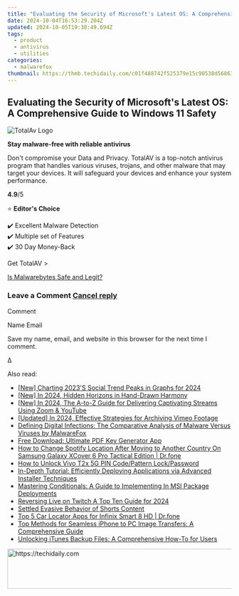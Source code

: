 ```yaml
---
title: "Evaluating the Security of Microsoft's Latest OS: A Comprehensive Guide to Windows 11 Safety"
date: 2024-10-04T16:53:29.204Z
updated: 2024-10-05T19:38:49.694Z
tags:
  - product
  - antivirus
  - utilities
categories:
  - malwarefox
thumbnail: https://thmb.techidaily.com/c01f488742f525379e15c90538d56863d279883606cc35ff29b3863a4d78b16e.jpg
---
```


## Evaluating the Security of Microsoft's Latest OS: A Comprehensive Guide to Windows 11 Safety

![TotalAv Logo](https://www.malwarefox.com/wp-content/uploads/2024/02/totalav-svg.webp "totalav-svg")

**Stay malware-free with reliable antivirus**

Don't compromise your Data and Privacy. TotalAV is a top-notch antivirus program that handles various viruses, trojans, and other malware that may target your devices. It will safeguard your devices and enhance your system performance.

**4.9**/5

⭐ **Editor's Choice**

✔️ Excellent Malware Detection  
✔️ Multiple set of Features  
✔️ 30 Day Money-Back

[](https://tools.techidaily.com/malwarefox/products/) Get TotalAV > 

[Is Malwarebytes Safe and Legit?](https://tools.techidaily.com/malwarefox/products/)

### Leave a Comment [Cancel reply](https://tools.techidaily.com/malwarefox/products/)

Comment

Name Email 

Save my name, email, and website in this browser for the next time I comment.

Δ

<ins class="adsbygoogle"
     style="display:block"
     data-ad-format="autorelaxed"
     data-ad-client="ca-pub-7571918770474297"
     data-ad-slot="1223367746"></ins>

<ins class="adsbygoogle"
     style="display:block"
     data-ad-client="ca-pub-7571918770474297"
     data-ad-slot="8358498916"
     data-ad-format="auto"
     data-full-width-responsive="true"></ins>

<span class="atpl-alsoreadstyle">Also read:</span>
<div><ul>
<li><a href="https://facebook-record-videos.techidaily.com/new-charting-2023s-social-trend-peaks-in-graphs-for-2024/"><u>[New] Charting 2023'S Social Trend Peaks in Graphs for 2024</u></a></li>
<li><a href="https://fox-links.techidaily.com/new-in-2024-hidden-horizons-in-hand-drawn-harmony/"><u>[New] In 2024, Hidden Horizons in Hand-Drawn Harmony</u></a></li>
<li><a href="https://fox-hovers.techidaily.com/new-in-2024-the-a-to-z-guide-for-delivering-captivating-streams-using-zoom-and-youtube/"><u>[New] In 2024, The A-to-Z Guide for Delivering Captivating Streams Using Zoom & YouTube</u></a></li>
<li><a href="https://digital-screen-recording.techidaily.com/updated-in-2024-effective-strategies-for-archiving-vimeo-footage/"><u>[Updated] In 2024, Effective Strategies for Archiving Vimeo Footage</u></a></li>
<li><a href="https://win-updates.techidaily.com/defining-digital-infections-the-comparative-analysis-of-malware-versus-viruses-by-malwarefox/"><u>Defining Digital Infections: The Comparative Analysis of Malware Versus Viruses by MalwareFox</u></a></li>
<li><a href="https://win-updates.techidaily.com/free-download-ultimate-pdf-key-generator-app/"><u>Free Download: Ultimate PDF Key Generator App</u></a></li>
<li><a href="https://fake-location.techidaily.com/how-to-change-spotify-location-after-moving-to-another-country-on-samsung-galaxy-xcover-6-pro-tactical-edition-drfone-by-drfone-virtual-android/"><u>How to Change Spotify Location After Moving to Another Country On Samsung Galaxy XCover 6 Pro Tactical Edition | Dr.fone</u></a></li>
<li><a href="https://android-unlock.techidaily.com/how-to-unlock-vivo-t2x-5g-pin-codepattern-lockpassword-by-drfone-android/"><u>How to Unlock Vivo T2x 5G PIN Code/Pattern Lock/Password</u></a></li>
<li><a href="https://win-updates.techidaily.com/in-depth-tutorial-efficiently-deploying-applications-via-advanced-installer-techniques/"><u>In-Depth Tutorial: Efficiently Deploying Applications via Advanced Installer Techniques</u></a></li>
<li><a href="https://win-updates.techidaily.com/mastering-conditionals-a-guide-to-implementing-in-msi-package-deployments/"><u>Mastering Conditionals: A Guide to Implementing In MSI Package Deployments</u></a></li>
<li><a href="https://fox-blue.techidaily.com/reversing-live-on-twitch-a-top-ten-guide-for-2024/"><u>Reversing Live on Twitch A Top Ten Guide for 2024</u></a></li>
<li><a href="https://youtube-web.techidaily.com/ed-evasive-behavior-of-shorts-content/"><u>Settled Evasive Behavior of Shorts Content</u></a></li>
<li><a href="https://android-location-track.techidaily.com/top-5-car-locator-apps-for-infinix-smart-8-hd-drfone-by-drfone-virtual-android/"><u>Top 5 Car Locator Apps for Infinix Smart 8 HD | Dr.fone</u></a></li>
<li><a href="https://win-updates.techidaily.com/top-methods-for-seamless-iphone-to-pc-image-transfers-a-comprehensive-guide/"><u>Top Methods for Seamless iPhone to PC Image Transfers: A Comprehensive Guide</u></a></li>
<li><a href="https://win-updates.techidaily.com/unlocking-itunes-backup-files-a-comprehensive-how-to-for-users/"><u>Unlocking iTunes Backup Files: A Comprehensive How-To for Users</u></a></li>
</ul></div>

<!-- affiliate ads begin -->
<a href="https://appsumo.8odi.net/c/5597632/2105883/7443" target="_top" id="2105883">
  <img src="//a.impactradius-go.com/display-ad/7443-2105883" border="0" alt="https://techidaily.com" width="728" height="90"/>
</a>
<img height="0" width="0" src="https://appsumo.8odi.net/i/5597632/2105883/7443" style="position:absolute;visibility:hidden;" border="0" />
<!-- affiliate ads end -->

